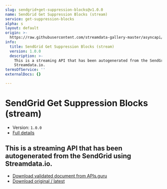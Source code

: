 ```yaml
---
slug: sendgrid+get-suppression-blocks@v1.0.0
name: SendGrid Get Suppression Blocks (stream)
service: get-suppression-blocks
alpha: s
layout: default
origin: >-
  https://raw.githubusercontent.com/streamdata-gallery-master/asyncapi/master/_listings/sendgrid/sendgrid-get-suppression-blocks-stream-async.md
info:
  title: SendGrid Get Suppression Blocks (stream)
  version: 1.0.0
  description: >-
    This is a streaming API that has been autogenerated from the SendGrid using
    Streamdata.io.
termsOfService: ''
externalDocs: {}

---
```

# SendGrid Get Suppression Blocks (stream)

* Version: `1.0.0`
* [Full details](../html/sendgrid+get-suppression-blocks@v1.0.0.html)



## This is a streaming API that has been autogenerated from the SendGrid using Streamdata.io.



* [Download validated document from APIs.guru](https://raw.githubusercontent.com/APIs-guru/asyncapi-directory/master/docs/APIs/sendgrid%2Bget-suppression-blocks%40v1.0.0.yaml)
* [Download original / latest](https://raw.githubusercontent.com/streamdata-gallery-master/asyncapi/master/_listings/sendgrid/sendgrid-get-suppression-blocks-stream-async.md)

<script type="application/ld+json">
{
  "@context": "http://schema.org/",
  "@type": "WebAPI",
  "description": "This is a streaming API that has been autogenerated from the SendGrid using Streamdata.io.",
  "documentation": "",

  "name": "SendGrid Get Suppression Blocks (stream)"
}
</script>
